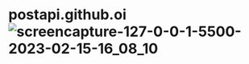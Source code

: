 # postapi.github.oi![screencapture-127-0-0-1-5500-2023-02-15-16_08_10](https://user-images.githubusercontent.com/104992828/219004589-e6fa4826-fe58-4e61-b343-9516070dbb0b.png)
